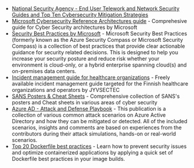 * [National Security Agency - End User Telework and Network Security Guides and Top Ten Cybersecurity Mitigation Strategies](https://www.nsa.gov/Press-Room/Telework-and-Mobile-Security-Guidance/)
* [Microsoft Cybersecurity Reference Architectures guide](https://docs.microsoft.com/en-gb/security/cybersecurity-reference-architecture/mcra) - Comprehesive guide for Cyber Security architectures by Microsoft
* [Security Best Practices by Microsoft](https://docs.microsoft.com/en-us/security/compass/compass) - Microsoft Security Best Practices (formerly known as the Azure Security Compass or Microsoft Security Compass) is a collection of best practices that provide clear actionable guidance for security related decisions. This is designed to help you increase your security posture and reduce risk whether your environment is cloud-only, or a hybrid enterprise spanning cloud(s) and on-premises data centers.
* [Incident management guide for healthcare organizations](https://jyvsectec.fi/wp-content/uploads/2020/12/kyberhairioiden-hallinta-kasikirja-terveydenhuollon-toimijoille.pdf) - Freely available incident management guide targeted for the Finnish healthcare organizations and operators by JYVSECTEC
* [SANS Posters & Cheat Sheets](https://www.sans.org/posters/) - Comprehensive collection of SANS's posters and Cheat sheets in various areas of cyber security
* [Azure AD - Attack and Defense Playbook](https://github.com/Cloud-Architekt/AzureAD-Attack-Defense) - This publication is a collection of various common attack scenarios on Azure Active Directory and how they can be mitigated or detected. All of the included scenarios, insights and comments are based on experiences from the contributors during their attack simulations, hands-on or real-world scenarios.
* [Top 20 Dockerfile best practices](https://sysdig.com/blog/dockerfile-best-practices/) - Learn how to prevent security issues and optimize containerized applications by applying a quick set of Dockerfile best practices in your image builds.


